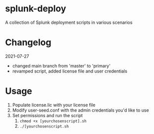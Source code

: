 # splunk-deploy
A collection of Splunk deployment scripts in various scenarios

# Changelog

2021-07-27
- changed main branch from 'master' to 'primary'
- revamped script, added license file and user credentials

# Usage

1. Populate license.lic with your license file
2. Modify user-seed.conf with the admin credentials you'd like to use
3. Set permissions and run the script
	1. `chmod +x [yourchosenscript].sh`
	2. `./[yourchosenscript.sh`


